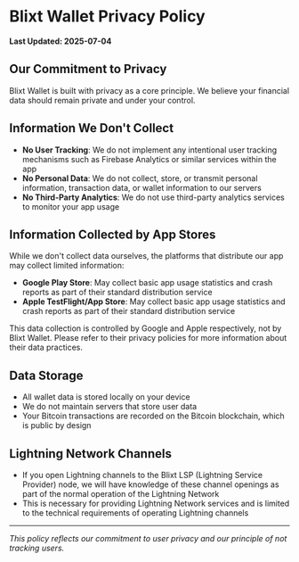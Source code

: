 # Blixt Wallet Privacy Policy

**Last Updated: 2025-07-04**

## Our Commitment to Privacy

Blixt Wallet is built with privacy as a core principle. We believe your financial data should remain private and under your control.

## Information We Don't Collect

- **No User Tracking**: We do not implement any intentional user tracking mechanisms such as Firebase Analytics or similar services within the app
- **No Personal Data**: We do not collect, store, or transmit personal information, transaction data, or wallet information to our servers
- **No Third-Party Analytics**: We do not use third-party analytics services to monitor your app usage

## Information Collected by App Stores

While we don't collect data ourselves, the platforms that distribute our app may collect limited information:

- **Google Play Store**: May collect basic app usage statistics and crash reports as part of their standard distribution service
- **Apple TestFlight/App Store**: May collect basic app usage statistics and crash reports as part of their standard distribution service

This data collection is controlled by Google and Apple respectively, not by Blixt Wallet. Please refer to their privacy policies for more information about their data practices.

## Data Storage

- All wallet data is stored locally on your device
- We do not maintain servers that store user data
- Your Bitcoin transactions are recorded on the Bitcoin blockchain, which is public by design

## Lightning Network Channels

- If you open Lightning channels to the Blixt LSP (Lightning Service Provider) node, we will have knowledge of these channel openings as part of the normal operation of the Lightning Network
- This is necessary for providing Lightning Network services and is limited to the technical requirements of operating Lightning channels

---

_This policy reflects our commitment to user privacy and our principle of not tracking users._
